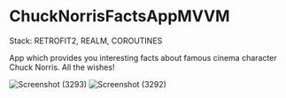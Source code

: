# ChuckNorrisFactsAppMVVM
Stack: RETROFIT2, REALM, COROUTINES

App which provides you interesting facts about famous cinema character Chuck Norris. All the wishes!


![Screenshot (3293)](https://user-images.githubusercontent.com/99660044/225733941-2eb48852-b9c1-4426-8bba-5b2d094eff60.png)
![Screenshot (3292)](https://user-images.githubusercontent.com/99660044/225733395-200fd64f-b2ae-4890-8e89-7189b60cd50c.png)
